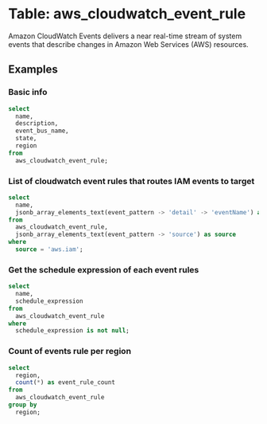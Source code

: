 # Table: aws_cloudwatch_event_rule

Amazon CloudWatch Events delivers a near real-time stream of system events that describe changes in Amazon Web Services (AWS) resources.

## Examples

### Basic info

```sql
select
  name,
  description,
  event_bus_name,
  state,
  region
from
  aws_cloudwatch_event_rule;
```


### List of cloudwatch event rules that routes IAM events to target

```sql
select
  name,
  jsonb_array_elements_text(event_pattern -> 'detail' -> 'eventName') as event_name
from
  aws_cloudwatch_event_rule,
  jsonb_array_elements_text(event_pattern -> 'source') as source
where
  source = 'aws.iam';
```


### Get the schedule expression of each event rules

```sql
select
  name,
  schedule_expression
from
  aws_cloudwatch_event_rule
where
  schedule_expression is not null;
```


### Count of events rule per region

```sql
select
  region,
  count(*) as event_rule_count
from
  aws_cloudwatch_event_rule
group by
  region;
```